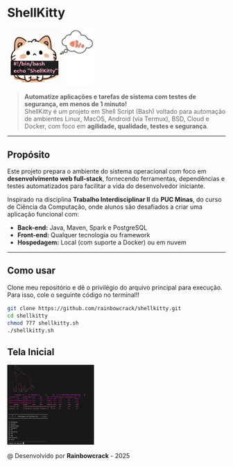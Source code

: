 # ShellKitty

<img src="img/kitty.png" alt="Imagem do gatinho" width="200"/>

> **Automatize aplicações e tarefas de sistema com testes de segurança, em menos de 1 minuto!**  
> ShellKitty é um projeto em Shell Script (Bash) voltado para automação de ambientes Linux, MacOS, Android (via Termux), BSD, Cloud e Docker, com foco em **agilidade, qualidade, testes e segurança**.

---

## Propósito

Este projeto prepara o ambiente do sistema operacional com foco em **desenvolvimento web full-stack**, fornecendo ferramentas, dependências e testes automatizados para facilitar a vida do desenvolvedor iniciante.

Inspirado na disciplina **Trabalho Interdisciplinar II** da **PUC Minas**, do curso de Ciência da Computação, onde alunos são desafiados a criar uma aplicação funcional com:

- **Back-end:** Java, Maven, Spark e PostgreSQL  
- **Front-end:** Qualquer tecnologia ou framework  
- **Hospedagem:** Local (com suporte a Docker) ou em nuvem 

---

## Como usar
Clone meu repositório e dê o privilégio do arquivo principal para execução. Para isso, cole o seguinte código no terminal!!

```bash
git clone https://github.com/rainbowcrack/shellkitty.git
cd shellkitty
chmod 777 shellkitty.sh
./shellkitty.sh
```

## Tela Inicial
<img src="img/menu.png" alt="Imagem do gatinho" width="200"/>

@ Desenvolvido por **Rainbowcrack** - 2025